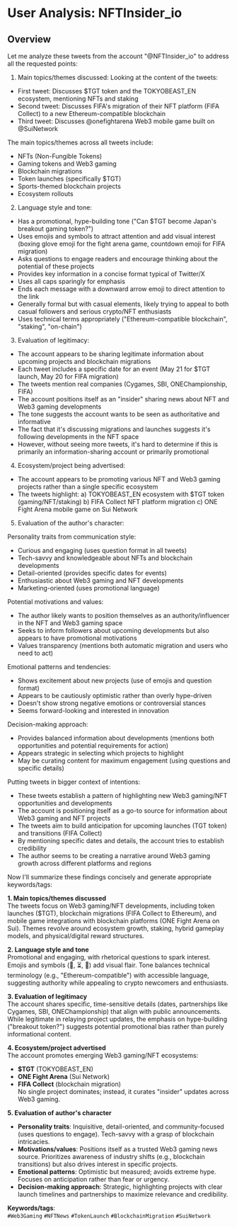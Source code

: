 # User Analysis: NFTInsider_io

## Overview

<think>
Let me analyze these tweets from the account "@NFTInsider_io" to address all the requested points:

1. Main topics/themes discussed:
Looking at the content of the tweets:
- First tweet: Discusses $TGT token and the TOKYOBEAST_EN ecosystem, mentioning NFTs and staking
- Second tweet: Discusses FIFA's migration of their NFT platform (FIFA Collect) to a new Ethereum-compatible blockchain
- Third tweet: Discusses @onefightarena Web3 mobile game built on @SuiNetwork

The main topics/themes across all tweets include:
- NFTs (Non-Fungible Tokens)
- Gaming tokens and Web3 gaming
- Blockchain migrations
- Token launches (specifically $TGT)
- Sports-themed blockchain projects
- Ecosystem rollouts

2. Language style and tone:
- Has a promotional, hype-building tone ("Can $TGT become Japan's breakout gaming token?")
- Uses emojis and symbols to attract attention and add visual interest (boxing glove emoji for the fight arena game, countdown emoji for FIFA migration)
- Asks questions to engage readers and encourage thinking about the potential of these projects
- Provides key information in a concise format typical of Twitter/X
- Uses all caps sparingly for emphasis
- Ends each message with a downward arrow emoji to direct attention to the link
- Generally formal but with casual elements, likely trying to appeal to both casual followers and serious crypto/NFT enthusiasts
- Uses technical terms appropriately ("Ethereum-compatible blockchain", "staking", "on-chain")

3. Evaluation of legitimacy:
- The account appears to be sharing legitimate information about upcoming projects and blockchain migrations
- Each tweet includes a specific date for an event (May 21 for $TGT launch, May 20 for FIFA migration)
- The tweets mention real companies (Cygames, SBI, ONEChampionship, FIFA)
- The account positions itself as an "insider" sharing news about NFT and Web3 gaming developments
- The tone suggests the account wants to be seen as authoritative and informative
- The fact that it's discussing migrations and launches suggests it's following developments in the NFT space
- However, without seeing more tweets, it's hard to determine if this is primarily an information-sharing account or primarily promotional

4. Ecosystem/project being advertised:
- The account appears to be promoting various NFT and Web3 gaming projects rather than a single specific ecosystem
- The tweets highlight:
  a) TOKYOBEAST_EN ecosystem with $TGT token (gaming/NFT/staking)
  b) FIFA Collect NFT platform migration
  c) ONE Fight Arena mobile game on Sui Network

5. Evaluation of the author's character:

Personality traits from communication style:
- Curious and engaging (uses question format in all tweets)
- Tech-savvy and knowledgeable about NFTs and blockchain developments
- Detail-oriented (provides specific dates for events)
- Enthusiastic about Web3 gaming and NFT developments
- Marketing-oriented (uses promotional language)

Potential motivations and values:
- The author likely wants to position themselves as an authority/influencer in the NFT and Web3 gaming space
- Seeks to inform followers about upcoming developments but also appears to have promotional motivations
- Values transparency (mentions both automatic migration and users who need to act)

Emotional patterns and tendencies:
- Shows excitement about new projects (use of emojis and question format)
- Appears to be cautiously optimistic rather than overly hype-driven
- Doesn't show strong negative emotions or controversial stances
- Seems forward-looking and interested in innovation

Decision-making approach:
- Provides balanced information about developments (mentions both opportunities and potential requirements for action)
- Appears strategic in selecting which projects to highlight
- May be curating content for maximum engagement (using questions and specific details)

Putting tweets in bigger context of intentions:
- These tweets establish a pattern of highlighting new Web3 gaming/NFT opportunities and developments
- The account is positioning itself as a go-to source for information about Web3 gaming and NFT projects
- The tweets aim to build anticipation for upcoming launches (TGT token) and transitions (FIFA Collect)
- By mentioning specific dates and details, the account tries to establish credibility
- The author seems to be creating a narrative around Web3 gaming growth across different platforms and regions

Now I'll summarize these findings concisely and generate appropriate keywords/tags:
</think>

**1. Main topics/themes discussed**  
The tweets focus on Web3 gaming/NFT developments, including token launches ($TGT), blockchain migrations (FIFA Collect to Ethereum), and mobile game integrations with blockchain platforms (ONE Fight Arena on Sui). Themes revolve around ecosystem growth, staking, hybrid gameplay models, and physical/digital reward structures.

**2. Language style and tone**  
Promotional and engaging, with rhetorical questions to spark interest. Emojis and symbols (🥊, ⏳, 🔽) add visual flair. Tone balances technical terminology (e.g., "Ethereum-compatible") with accessible language, suggesting authority while appealing to crypto newcomers and enthusiasts.

**3. Evaluation of legitimacy**  
The account shares specific, time-sensitive details (dates, partnerships like Cygames, SBI, ONEChampionship) that align with public announcements. While legitimate in relaying project updates, the emphasis on hype-building ("breakout token?") suggests potential promotional bias rather than purely informational content.

**4. Ecosystem/project advertised**  
The account promotes emerging Web3 gaming/NFT ecosystems:  
- **$TGT** (TOKYOBEAST_EN)  
- **ONE Fight Arena** (Sui Network)  
- **FIFA Collect** (blockchain migration)  
No single project dominates; instead, it curates "insider" updates across Web3 gaming.

**5. Evaluation of author's character**  
- **Personality traits**: Inquisitive, detail-oriented, and community-focused (uses questions to engage). Tech-savvy with a grasp of blockchain intricacies.  
- **Motivations/values**: Positions itself as a trusted Web3 gaming news source. Prioritizes awareness of industry shifts (e.g., blockchain transitions) but also drives interest in specific projects.  
- **Emotional patterns**: Optimistic but measured; avoids extreme hype. Focuses on anticipation rather than fear or urgency.  
- **Decision-making approach**: Strategic, highlighting projects with clear launch timelines and partnerships to maximize relevance and credibility.

**Keywords/tags**:  
`#Web3Gaming` `#NFTNews` `#TokenLaunch` `#BlockchainMigration` `#SuiNetwork`